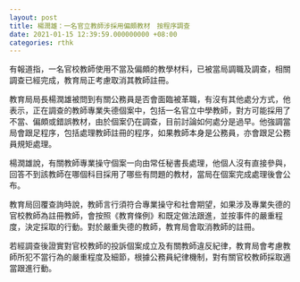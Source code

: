 ```yaml
---
layout: post
title: 楊潤雄：一名官立教師涉採用偏頗教材　按程序調查
date: 2021-01-15 12:39:59.000000000 +08:00
categories: rthk
---
```


有報道指，一名官校教師使用不當及偏頗的教學材料，已被當局調職及調查，相關調查已經完成，教育局正考慮取消其教師註冊。

教育局局長楊潤雄被問到有關公務員是否會面臨被革職，有沒有其他處分方式，他表示，正在調查的教師專業失德個案中，包括一名官立中學教師，對方可能採用了不當、偏頗或錯誤教材，由於個案仍在調查，目前討論如何處分是過早。他強調當局會跟足程序，包括處理教師註冊的程序，如果教師本身是公務員，亦會跟足公務員規矩處理。

楊潤雄說，有關教師專業操守個案一向由常任秘書長處理，他個人沒有直接參與，回答不到該教師在哪個科目採用了哪些有問題的教材，當局在個案完成處理後會公布。

教育局回覆查詢時說，教師言行須符合專業操守和社會期望，如果涉及專業失德的官校教師為註冊教師，會按照《教育條例》和既定做法跟進，並按事件的嚴重程度，決定採取的行動。對於嚴重失德的教師，教育局會取消教師的註冊。

若經調查後證實對官校教師的投訴個案成立及有關教師違反紀律，教育局會考慮教師所犯不當行為的嚴重程度及細節，根據公務員紀律機制，對有關官校教師採取適當跟進行動。
